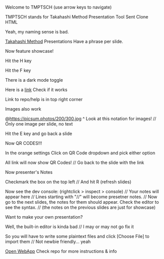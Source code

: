 Welcome to TMPTSCH
(use arrow keys to navigate)

TMPTSCH stands for
Takahashi Method Presentation Tool Sent Clone HTML

Yeah, my naming sense is bad.

[Takahashi Method](https://en.wikipedia.org/wiki/Takahashi_method) Presentations
Have a phrase per slide.

Now feature showcase!

Hit the H key

Hit the F key

There is a dark mode toggle

Here is a [link](https://github.com/andrei-akopian/TakahashiSentHtml)
Check if it works 

Link to repo/help is in top right corner

Images also work

@https://picsum.photos/200/300.jpg
^ Look at this notation for images!
// Only one image per slide, no text

Hit the E key
and go back a slide

Now QR CODES!!!

In the orange settings
Click on QR Code dropdown
and pick either option

All link will now show QR Codes!
// Go back to the slide with the link

Now presenter's Notes

Checkmark the box on the top left
// And hit R (refresh slides)

Now see the dev console:
(rightclick > inspect > console)
// Your notes will appear here
// Lines starting with "//" will become presetner notes.
// Now go to the next slides, the notes for them should appear. Check the editor to see the syntax.
// (the notes on the previous slides are just for showcase)

Want to make your own presentation?

Well, the built-in editor is kinda bad
// I may or may not go fix it

So you will have to write some plaintext files
and click [Choose File] to import them
// Not newbie friendly... yeah

[Open WebApp](https://andrei-akopian.github.io/TakahashiSentHtml/index.html)
Check repo for more instructions & info
